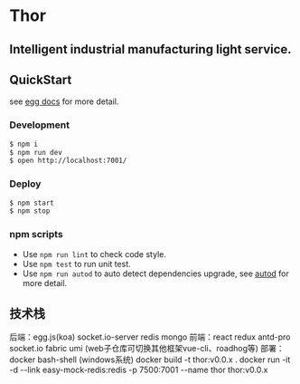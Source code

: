 # Thor

## Intelligent industrial manufacturing light service.

## QuickStart

<!-- add docs here for user -->

see [egg docs][egg] for more detail.

### Development

```bash
$ npm i
$ npm run dev
$ open http://localhost:7001/
```

### Deploy

```bash
$ npm start
$ npm stop
```

### npm scripts

- Use `npm run lint` to check code style.
- Use `npm test` to run unit test.
- Use `npm run autod` to auto detect dependencies upgrade, see [autod](https://www.npmjs.com/package/autod) for more detail.


[egg]: https://eggjs.org

## 技术栈
后端：egg.js(koa) socket.io-server redis mongo
前端：react redux antd-pro socket.io fabric umi (web子仓库可切换其他框架vue-cli、roadhog等)
部署：docker bash-shell (windows系统)
docker build -t thor:v0.0.x .
docker run -it -d --link easy-mock-redis:redis -p 7500:7001 --name thor thor:v0.0.x